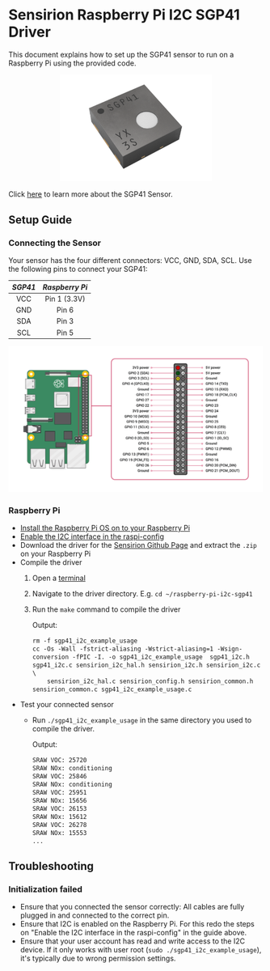 # Sensirion Raspberry Pi I2C SGP41 Driver

This document explains how to set up the SGP41 sensor to run on a Raspberry Pi
using the provided code.

[<center><img src="images/SGP41.png" width="300px"></center>](https://www.sensirion.com/en/environmental-sensors/gas-sensors/sgp41)

Click [here](https://www.sensirion.com/en/environmental-sensors/gas-sensors/sgp41) to learn more about the SGP41 Sensor.


## Setup Guide

### Connecting the Sensor

Your sensor has the four different connectors: VCC, GND, SDA, SCL. Use
the following pins to connect your SGP41:

 *SGP41*  |    *Raspberry Pi*
 :------: | :------------------:
   VCC    |        Pin 1 (3.3V)
   GND    |        Pin 6
   SDA    |        Pin 3
   SCL    |        Pin 5

<center><img src="images/GPIO-Pinout-Diagram.png" width="900px"></center>

### Raspberry Pi

- [Install the Raspberry Pi OS on to your Raspberry Pi](https://projects.raspberrypi.org/en/projects/raspberry-pi-setting-up)
- [Enable the I2C interface in the raspi-config](https://www.raspberrypi.org/documentation/configuration/raspi-config.md)
- Download the driver for the [Sensirion Github Page](https://github.com/Sensirion/raspberry-pi-i2c-sgp41) and extract the `.zip` on your Raspberry Pi
- Compile the driver
    1. Open a [terminal](https://www.raspberrypi.org/documentation/usage/terminal/?)
    2. Navigate to the driver directory. E.g. `cd ~/raspberry-pi-i2c-sgp41`
    3. Run the `make` command to compile the driver

       Output:
       ```
       rm -f sgp41_i2c_example_usage
       cc -Os -Wall -fstrict-aliasing -Wstrict-aliasing=1 -Wsign-conversion -fPIC -I. -o sgp41_i2c_example_usage  sgp41_i2c.h sgp41_i2c.c sensirion_i2c_hal.h sensirion_i2c.h sensirion_i2c.c \
           sensirion_i2c_hal.c sensirion_config.h sensirion_common.h sensirion_common.c sgp41_i2c_example_usage.c
       ```
- Test your connected sensor
    - Run `./sgp41_i2c_example_usage` in the same directory you used to
      compile the driver.

      Output:
      ```
      SRAW VOC: 25720
      SRAW NOx: conditioning
      SRAW VOC: 25846
      SRAW NOx: conditioning
      SRAW VOC: 25951
      SRAW NOx: 15656
      SRAW VOC: 26153
      SRAW NOx: 15612
      SRAW VOC: 26278
      SRAW NOx: 15553
      ...
      ```

## Troubleshooting

### Initialization failed

-   Ensure that you connected the sensor correctly: All cables are fully
    plugged in and connected to the correct pin.
-   Ensure that I2C is enabled on the Raspberry Pi. For this redo the steps on
    "Enable the I2C interface in the raspi-config" in the guide above.
-   Ensure that your user account has read and write access to the I2C device.
    If it only works with user root (`sudo ./sgp41_i2c_example_usage`), it's
    typically due to wrong permission settings.

